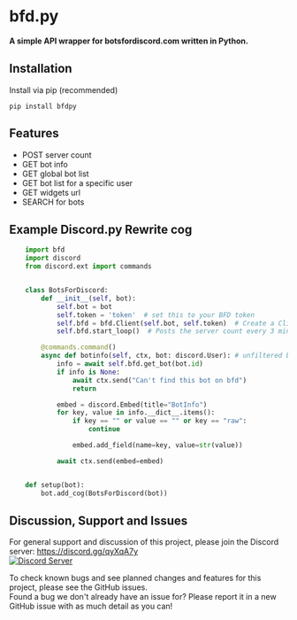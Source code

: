 # bfd.py
**A simple API wrapper for botsfordiscord.com written in Python.**

## Installation

Install via pip (recommended)

    pip install bfdpy

## Features

* POST server count
* GET bot info
* GET global bot list
* GET bot list for a specific user
* GET widgets url
* SEARCH for bots

## Example Discord.py Rewrite cog


```Python
    import bfd
    import discord
    from discord.ext import commands


    class BotsForDiscord:
        def __init__(self, bot):
            self.bot = bot
            self.token = 'token'  # set this to your BFD token
            self.bfd = bfd.Client(self.bot, self.token)  # Create a Client instance
            self.bfd.start_loop()  # Posts the server count every 3 minutes

        @commands.command()
        async def botinfo(self, ctx, bot: discord.User): # unfiltered botinfo, you should not use this, it's shit but it shows the behavior
            info = await self.bfd.get_bot(bot.id)
            if info is None:
                await ctx.send("Can't find this bot on bfd")
                return

            embed = discord.Embed(title="BotInfo")
            for key, value in info.__dict__.items():
                if key == "" or value == "" or key == "raw":
                    continue

                embed.add_field(name=key, value=str(value))

            await ctx.send(embed=embed)


    def setup(bot):
        bot.add_cog(BotsForDiscord(bot))
```

## Discussion, Support and Issues
For general support and discussion of this project, please join the Discord server: https://discord.gg/qyXqA7y \
[![Discord Server](https://discordapp.com/api/guilds/204663881799303168/widget.png?style=banner2)](https://discord.gg/qyXqA7y)

To check known bugs and see planned changes and features for this project, please see the GitHub issues.\
Found a bug we don't already have an issue for? Please report it in a new GitHub issue with as much detail as you can!